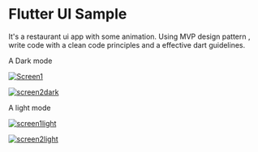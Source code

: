 # Flutter UI Sample

It's a restaurant ui app with some animation.
Using MVP design pattern , write code with a clean code principles and a effective dart guidelines.

A Dark  mode 

<a href="https://postimg.cc/4K91G1py" target="_blank"><img src="https://i.postimg.cc/4K91G1py/Screen1.png" alt="Screen1"/></a>


<a href='https://postimg.cc/Vr9BrLGc' target='_blank'><img src='https://i.postimg.cc/Vr9BrLGc/screen2dark.png' border='0' alt='screen2dark'/></a>


A light mode 


<a href="https://postimg.cc/r02Nwt9J" target="_blank"><img src="https://i.postimg.cc/r02Nwt9J/screen1light.png" alt="screen1light"/></a>


<a href="https://postimg.cc/sGVPpdqG" target="_blank"><img src="https://i.postimg.cc/sGVPpdqG/screen2light.png" alt="screen2light"/></a>
